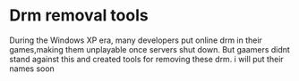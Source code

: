 # Drm removal tools 
During the  Windows XP era, many developers put online drm in their games,making them unplayable once servers shut down. But gaamers didnt stand against this and created tools for removing these drm. i will put their names soon
